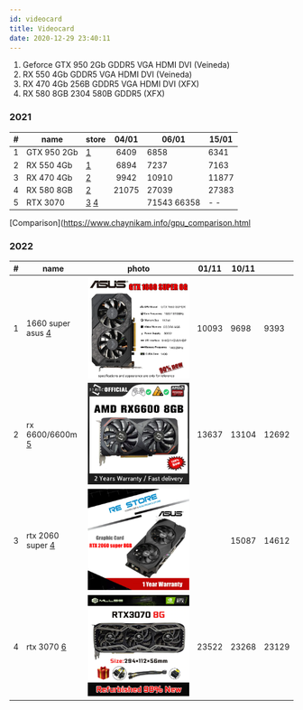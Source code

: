 ```yaml
---
id: videocard
title: Videocard
date: 2020-12-29 23:40:11
---
```


1. Geforce GTX 950 2Gb GDDR5 VGA HDMI DVI (Veineda)
2. RX 550 4Gb GDDR5 VGA HDMI DVI (Veineda)
3. RX 470 4Gb 256B GDDR5 VGA HDMI DVI (XFX)
4. RX 580 8GB 2304 580B GDDR5 (XFX)

### 2021

| # | name | store | 04/01 | 06/01 | 15/01 |
| --- | --- | --- | :-: | --- | --- |
| 1 | GTX 950 2Gb | [1](https://aliexpress.ru/item/33020063075.html 'PC-IT Store') | 6409 | 6858 | 6341 |
| 2 | RX 550 4Gb | [1](https://aliexpress.ru/item/33045749846.html 'PC-IT Store') | 6894 | 7237 | 7163 |
| 3 | RX 470 4Gb | [2](https://aliexpress.ru/item/10000262111499.html 'Morph PC Components Store') | 9942 | 10910 | 11877 |
| 4 | RX 580 8GB | [2](https://aliexpress.ru/item/10000147822542.html 'Morph PC Components Store') | 21075 | 27039 | 27383 |
| 5 | RTX 3070 | [3](https://new.ogo1.ru/market/videokartu/323564/ 'Ogo') [4](https://new.ogo1.ru/market/videokartu/326893/) |  | 71543 66358 | - - |

[Comparison](https://www.chaynikam.info/gpu_comparison.html

### 2022

| # | name | photo | 01/11 | 10/11 |  |
| --- | --- | --- | --- | --- | --- |
| 1 | 1660 super asus [4](https://aliexpress.ru/item/1005004499685421.html 'RE Store') | [![ASUS-TUF-GTX-1660-6-GPU.jpg_640x640](img/ASUS-TUF-GTX-1660-6-GPU.jpg_640x640.webp)](img/ASUS-TUF-GTX-1660-6-GPU.jpg_640x640.webp) | 10093 | 9698 | 9393 |
| 2 | rx 6600/6600m [5](https://aliexpress.ru/item/1005004605813445.html 'SHELI Official Store') | [![SHELI-51RISC-RX6600-8-GPU-GDDR6-128-14-7](img/SHELI-51RISC-RX6600-8-GPU-GDDR6-128-14-7.webp)](img/SHELI-51RISC-RX6600-8-GPU-GDDR6-128-14-7.webp) | 13637 | 13104 | 12692 |
| 3 | rtx 2060 super [4](https://aliexpress.ru/item/1005004764787493.html 'RE Store') | [![ASUS-RTX-2060-super-8-GPU-RTX-2060-S](img/ASUS-RTX-2060-super-8-GPU-RTX-2060-S.webp)](img/ASUS-RTX-2060-super-8-GPU-RTX-2060-S.webp) |  | 15087 | 14612 |
| 4 | rtx 3070 [6](https://aliexpress.ru/item/1005004160055266.html 'MLLSE Official Store') | [![MLLSE-RTX-3070-8-X-Game-NVIDIA-GPU-GDDR6-256bit-HDMI-1-DP.jpg_640x640](img/MLLSE-RTX-3070-8-X-Game-NVIDIA-GPU-GDDR6-256bit-HDMI-1-DP.jpg_640x640.webp)](img/MLLSE-RTX-3070-8-X-Game-NVIDIA-GPU-GDDR6-256bit-HDMI-1-DP.jpg_640x640.webp) | 23522 | 23268 | 23129 |
